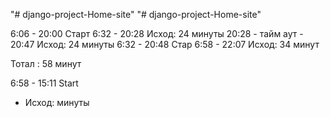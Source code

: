 "# django-project-Home-site" 
"# django-project-Home-site" 


6:06 - 20:00 Старт
6:32 - 20:28 Исход: 24 минуты
20:28 - тайм аут - 20:47 Исход: 24 минуты
6:32 - 20:48 Стар
6:58 - 22:07 Исход: 34 минут

Тотал : 58 минут

6:58 - 15:11 Start
 -  Исход:  минуты